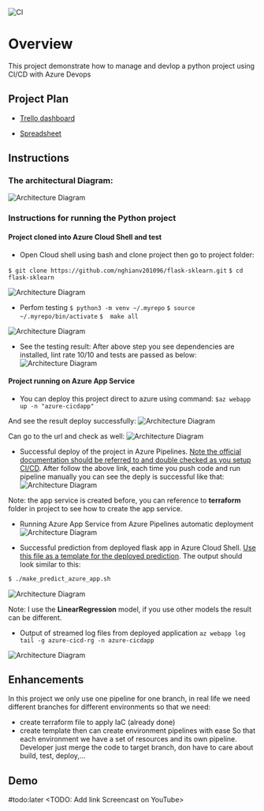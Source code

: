 ![CI](https://github.com/nghianv201096/flask-sklearn/workflows/CI-For-Flask-Sklearn/badge.svg)

# Overview
This project demonstrate how to manage and devlop a python project using CI/CD with Azure Devops

## Project Plan
* [Trello dashboard](https://trello.com/invite/b/LjM02f9V/ATTIc3ae49bf99e261765976ec7261453b1e9AAD8CCF/devops-cicd)

* [Spreadsheet](https://docs.google.com/spreadsheets/d/13dpzdWq9o4rJQGc9_PalnsjQQR-BhnE6FWobD3n_l38/edit?usp=sharing)

## Instructions

### The architectural Diagram:
![Architecture Diagram](./images/Doc_ArchitecturalDiagram.png )

### Instructions for running the Python project
#### Project cloned into Azure Cloud Shell and test
* Open Cloud shell using bash and clone project then go to project folder:

`$ git clone https://github.com/nghianv201096/flask-sklearn.git`
`$ cd flask-sklearn`

![Architecture Diagram](./images/CI_CloneProject.png )

* Perfom testing 
`$ python3 -m venv ~/.myrepo`
`$ source ~/.myrepo/bin/activate`
`$  make all`

![Architecture Diagram](./images/CI_TestProject.png )

* See the testing result:
After above step you see dependencies are installed, lint rate 10/10 and tests are passed as below:
![Architecture Diagram](./images/CI_TestRunResult.png )
#### Project running on Azure App Service

* You can deploy this project direct to azure using command:
`$az webapp up -n "azure-cicdapp"`

And see the result deploy successfully:
![Architecture Diagram](./images/CI_DeployApp.png )

Can go to the url and check as well:
![Architecture Diagram](./images/CI_UpSuccessful.png )

* Successful deploy of the project in Azure Pipelines.  [Note the official documentation should be referred to and double checked as you setup CI/CD](https://docs.microsoft.com/en-us/azure/devops/pipelines/ecosystems/python-webapp?view=azure-devops).
After follow the above link, each time you push code and run pipeline manually you can see the deply is successful like that:
![Architecture Diagram](./images/CD_AzurePipelineRunSuccessfully.png)

Note: the app service is created before, you can reference to **terraform** folder in project to see how to create the app service.

* Running Azure App Service from Azure Pipelines automatic deployment
![Architecture Diagram](./images/CD_AzureAppService.png)

* Successful prediction from deployed flask app in Azure Cloud Shell.  [Use this file as a template for the deployed prediction](https://github.com/udacity/nd082-Azure-Cloud-DevOps-Starter-Code/blob/master/C2-AgileDevelopmentwithAzure/project/starter_files/flask-sklearn/make_predict_azure_app.sh).
The output should look similar to this:

```bash
$ ./make_predict_azure_app.sh
```
![Architecture Diagram](./images/CD_MakePrediction.png)

Note: I use the **LinearRegression** model, if you use other models the result can be different.

* Output of streamed log files from deployed application
`az webapp log tail -g azure-cicd-rg -n azure-cicdapp`

![Architecture Diagram](./images/CD_DeployLog.png)

## Enhancements

In this project we only use one pipeline for one branch, in real life we need different branches for different environments so that we need:
* create terraform file to apply IaC (already done)
* create template then can create environment pipelines with ease
So that each environment we have a set of resources and its own pipeline. Developer just merge the code to target branch, don have to care about build, test, deploy,...

## Demo 
#todo:later
<TODO: Add link Screencast on YouTube>


